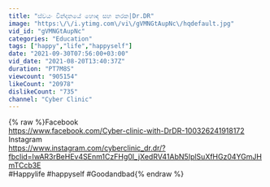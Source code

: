 ```yaml
---
title: "ස්වයං වින්දනයේ හොඳ සහ නරක|Dr.DR"
image: "https:\/\/i.ytimg.com\/vi\/gVMNGtAupNc\/hqdefault.jpg"
vid_id: "gVMNGtAupNc"
categories: "Education"
tags: ["happy","life","happyself"]
date: "2021-09-30T07:56:00+03:00"
vid_date: "2021-08-20T13:40:37Z"
duration: "PT7M8S"
viewcount: "905154"
likeCount: "20978"
dislikeCount: "735"
channel: "Cyber Clinic"
---
```

{% raw %}Facebook<br /><a rel="nofollow" target="blank" href="https://www.facebook.com/Cyber-clinic-with-DrDR-100326241918172">https://www.facebook.com/Cyber-clinic-with-DrDR-100326241918172</a><br />Instagram <br /><a rel="nofollow" target="blank" href="https://www.instagram.com/cyberclinic_dr.dr/?fbclid=IwAR3rBeHEv4SEnm1CzFHg0I_jXedRV41AbN5IplSuXfHGz04YGmJHmTCcb3E">https://www.instagram.com/cyberclinic_dr.dr/?fbclid=IwAR3rBeHEv4SEnm1CzFHg0I_jXedRV41AbN5IplSuXfHGz04YGmJHmTCcb3E</a><br />#Happylife #happyself #Goodandbad{% endraw %}
